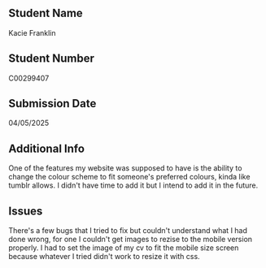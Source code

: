 ## Student Name
Kacie Franklin
## Student Number
C00299407
## Submission Date
04/05/2025
## Additional Info
One of the features my website was supposed to have is the ability to change the colour scheme to fit someone's preferred colours, kinda like tumblr allows.
I didn't have time to add it but I intend to add it in the future.
## Issues
There's a few bugs that I tried to fix but couldn't understand what I had done wrong, for one I couldn't get images to rezise to the mobile version properly. 
I had to set the image of my cv to fit the mobile size screen because whatever I tried didn't work to resize it with css.
